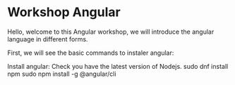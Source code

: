 # Workshop Angular

Hello, welcome to this Angular workshop, we will introduce the angular language in different forms.


First, we will see the basic commands to instaler angular:

Install angular:
Check you have the latest version of Nodejs.
sudo dnf install npm
sudo npm install -g @angular/cli
